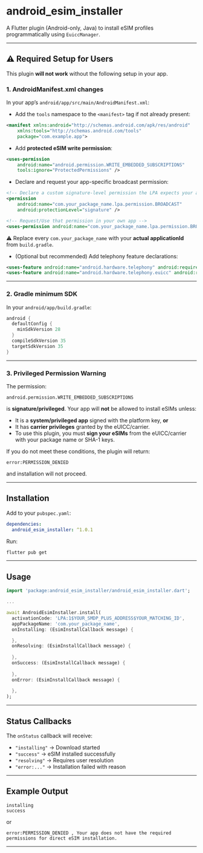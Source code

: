# android_esim_installer

A Flutter plugin (Android-only, Java) to install eSIM profiles programmatically using `EuiccManager`.

---

## ⚠️ Required Setup for Users

This plugin **will not work** without the following setup in your app.

### 1. AndroidManifest.xml changes
In your app’s `android/app/src/main/AndroidManifest.xml`:

- Add the `tools` namespace to the `<manifest>` tag if not already present:
```xml
<manifest xmlns:android="http://schemas.android.com/apk/res/android"
    xmlns:tools="http://schemas.android.com/tools"
    package="com.example.app">
````

* Add **protected eSIM write permission**:

```xml
<uses-permission
    android:name="android.permission.WRITE_EMBEDDED_SUBSCRIPTIONS"
    tools:ignore="ProtectedPermissions" />
```

* Declare and request your app-specific broadcast permission:

```xml
<!-- Declare a custom signature-level permission the LPA expects your app to own -->
<permission
    android:name="com.your_package_name.lpa.permission.BROADCAST"
    android:protectionLevel="signature" />

<!-- Request/Use that permission in your own app -->
<uses-permission android:name="com.your_package_name.lpa.permission.BROADCAST" />
```

⚠️ Replace every `com.your_package_name` with your **actual applicationId** from `build.gradle`.

* (Optional but recommended) Add telephony feature declarations:

```xml
<uses-feature android:name="android.hardware.telephony" android:required="false" />
<uses-feature android:name="android.hardware.telephony.euicc" android:required="false" />
```

---

### 2. Gradle minimum SDK

In your `android/app/build.gradle`:

```gradle
android {
  defaultConfig {
    minSdkVersion 28
  }
  compileSdkVersion 35
  targetSdkVersion 35
}
```

---

### 3. Privileged Permission Warning

The permission:

```
android.permission.WRITE_EMBEDDED_SUBSCRIPTIONS
```

is **signature/privileged**.
Your app will **not** be allowed to install eSIMs unless:

* It is a **system/privileged app** signed with the platform key, **or**
* It has **carrier privileges** granted by the eUICC/carrier.
* To use this plugin, you must **sign your eSIMs** from the eUICC/carrier with your package name or SHA-1 keys.

If you do not meet these conditions, the plugin will return:

```
error:PERMISSION_DENIED
```

and installation will not proceed.

---

## Installation

Add to your `pubspec.yaml`:

```yaml
dependencies:
  android_esim_installer: ^1.0.1
```

Run:

```bash
flutter pub get
```

---

## Usage

```dart
import 'package:android_esim_installer/android_esim_installer.dart';

...

await AndroidEsimInstaller.install(
  activationCode: 'LPA:1$YOUR_SMDP_PLUS_ADDRESS$YOUR_MATCHING_ID',
  appPackageName: 'com.your_package_name',
  onInstalling: (EsimInstallCallback message) {

  },
  onResolving: (EsimInstallCallback message) {
    
  }, 
  onSuccess: (EsimInstallCallback message) {
    
  },
  onError: (EsimInstallCallback message) {
    
  },
);
```

---

## Status Callbacks

The `onStatus` callback will receive:

* `"installing"` → Download started
* `"success"` → eSIM installed successfully
* `"resolving"` → Requires user resolution
* `"error:..."` → Installation failed with reason

---

## Example Output

```
installing
success
```

or

```
error:PERMISSION_DENIED , Your app does not have the required permissions for direct eSIM installation.
```

---
